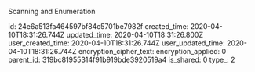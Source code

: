 Scanning and Enumeration

id: 24e6a513fa464597bf84c5701be7982f
created_time: 2020-04-10T18:31:26.744Z
updated_time: 2020-04-10T18:31:26.800Z
user_created_time: 2020-04-10T18:31:26.744Z
user_updated_time: 2020-04-10T18:31:26.744Z
encryption_cipher_text: 
encryption_applied: 0
parent_id: 319bc81955314f91b919bde3920519a4
is_shared: 0
type_: 2